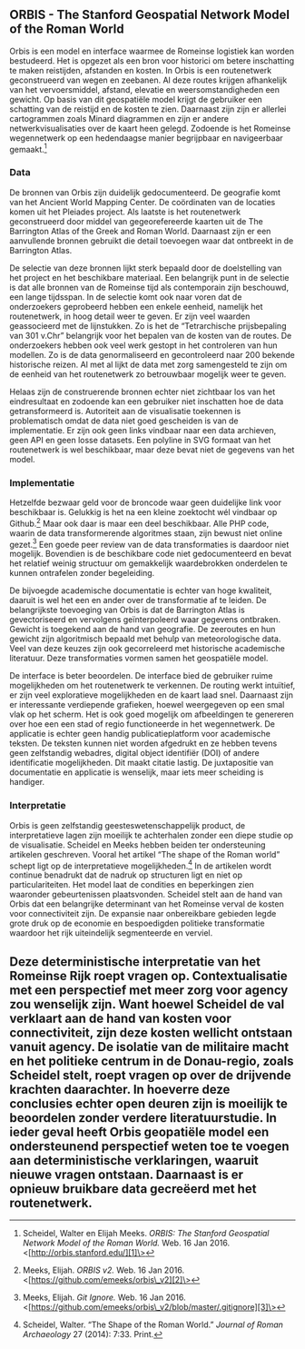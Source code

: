 ## ORBIS - The Stanford Geospatial Network Model of the Roman World

Orbis is een model en interface waarmee de Romeinse logistiek kan worden bestudeerd. Het is opgezet als een bron voor historici om betere inschatting te maken reistijden, afstanden en kosten. In Orbis is een routenetwerk geconstrueerd van wegen en zeebanen. Al deze routes krijgen afhankelijk van het vervoersmiddel, afstand, elevatie en weersomstandigheden een gewicht. Op basis van dit geospatiële model krijgt de gebruiker een schatting van de reistijd en de kosten te zien. Daarnaast zijn zijn er allerlei cartogrammen zoals Minard diagrammen en zijn er andere netwerkvisualisaties over de kaart heen gelegd. Zodoende is het Romeinse wegennetwerk op een hedendaagse manier begrijpbaar en navigeerbaar gemaakt.[^1]

### Data

De bronnen van Orbis zijn duidelijk gedocumenteerd. De geografie komt van het Ancient World Mapping Center. De coördinaten van de locaties komen uit het Pleiades project. Als laatste is het routenetwerk geconstrueerd door middel van gegeorefereerde kaarten uit de The Barrington Atlas of the Greek and Roman World. Daarnaast zijn er een aanvullende bronnen gebruikt die detail toevoegen waar dat ontbreekt in de Barrington Atlas. 

De selectie van deze bronnen lijkt sterk bepaald door de doelstelling van het project en het beschikbare materiaal. Een belangrijk punt in de selectie is dat alle bronnen van de Romeinse tijd als contemporain zijn beschouwd, een lange tijdsspan. In de selectie komt ook naar voren dat de onderzoekers geprobeerd hebben een enkele eenheid, namelijk het routenetwerk, in hoog detail weer te geven. Er zijn veel waarden geassocieerd met de lijnstukken. Zo is het de “Tetrarchische prijsbepaling van 301 v.Chr” belangrijk voor het bepalen van de kosten van de routes. De onderzoekers hebben ook veel werk gestopt in het controleren van hun modellen. Zo is de data genormaliseerd en gecontroleerd naar 200 bekende historische reizen. Al met al lijkt de data met zorg samengesteld te zijn om de eenheid van het routenetwerk zo betrouwbaar mogelijk weer te geven. 

Helaas zijn de construerende bronnen echter niet zichtbaar los van het eindresultaat en zodoende kan een gebruiker niet inschatten hoe de data getransformeerd is. Autoriteit aan de visualisatie toekennen is problematisch omdat de data niet goed gescheiden is van de implementatie. Er zijn ook geen links vindbaar naar een data archieven, geen API en geen losse datasets. Een polyline in SVG formaat van het routenetwerk is wel beschikbaar, maar deze bevat niet de gegevens van het model. 

### Implementatie

Hetzelfde bezwaar geld voor de broncode waar geen duidelijke link voor beschikbaar is. Gelukkig is het na een kleine zoektocht wél vindbaar op Github.[^2] Maar ook daar is maar een deel beschikbaar. Alle PHP code, waarin de data transformerende algoritmes staan, zijn bewust niet online gezet.[^3] Een goede peer review van de data transformaties is daardoor niet mogelijk. Bovendien is de beschikbare code niet gedocumenteerd en bevat het relatief weinig structuur om gemakkelijk waardebrokken onderdelen te kunnen ontrafelen zonder begeleiding. 

De bijvoegde academische documentatie is echter van hoge kwaliteit, daaruit is wel het een en ander over de transformatie af te leiden. De belangrijkste toevoeging van Orbis is dat de Barrington Atlas is gevectoriseerd en vervolgens geïnterpoleerd waar gegevens ontbraken. Gewicht is toegekend aan de hand van geografie. De zeeroutes en hun gewicht zijn algoritmisch bepaald met behulp van meteorologische data. Veel van deze keuzes zijn ook gecorreleerd met historische academische literatuur. Deze transformaties vormen samen het geospatiële model. 

De interface is beter beoordelen. De interface bied de gebruiker ruime mogelijkheden om het routenetwerk te verkennen. De routing werkt intuïtief, er zijn veel exploratieve mogelijkheden en de kaart laad snel. Daarnaast zijn er interessante verdiepende grafieken, hoewel weergegeven op een smal vlak op het scherm. Het is ook goed mogelijk om afbeeldingen te genereren over hoe een een stad of regio functioneerde in het wegennetwerk. De applicatie is echter geen handig publicatieplatform voor academische teksten. De teksten kunnen niet worden afgedrukt en ze hebben tevens geen zelfstandig webadres, digital object identifiër (DOI) of andere identificatie mogelijkheden. Dit maakt citatie lastig. De juxtapositie van documentatie en applicatie is wenselijk, maar iets meer scheiding is handiger.

### Interpretatie

Orbis is geen zelfstandig geesteswetenschappelijk product, de interpretatieve lagen zijn moeilijk te achterhalen zonder een diepe studie op de visualisatie. Scheidel en Meeks hebben beiden  ter ondersteuning artikelen geschreven. Vooral het artikel “The shape of the Roman world” schept ligt op de interpretatieve mogelijkheden.[^4] In de artikelen wordt continue benadrukt dat de nadruk op structuren ligt en niet op particulariteiten. Het model laat de condities en beperkingen zien waaronder gebeurtenissen plaatsvonden. Scheidel stelt aan de hand van Orbis dat een belangrijke determinant van het Romeinse verval de kosten voor connectiviteit zijn. De expansie naar onbereikbare gebieden legde grote druk op de economie en bespoedigden politieke transformatie waardoor het rijk uiteindelijk segmenteerde en verviel.

Deze deterministische interpretatie van het Romeinse Rijk roept vragen op. Contextualisatie met een perspectief met meer zorg voor agency zou wenselijk zijn. Want hoewel Scheidel de val verklaart aan de hand van kosten voor connectiviteit, zijn deze kosten wellicht ontstaan vanuit agency. De isolatie van de militaire macht en het politieke centrum in de Donau-regio, zoals Scheidel stelt, roept vragen op over de drijvende krachten daarachter. In hoeverre deze conclusies echter open deuren zijn is moeilijk te beoordelen zonder verdere literatuurstudie. In ieder geval heeft Orbis geopatiële model een ondersteunend perspectief weten toe te voegen aan deterministische verklaringen, waaruit nieuwe vragen ontstaan. Daarnaast is er opnieuw bruikbare data gecreëerd met het routenetwerk. 
---- 

[^1]:	Scheidel, Walter en Elijah Meeks. *ORBIS: The Stanford Geospatial Network Model of the Roman World.* Web. 16 Jan 2016. \<[http://orbis.stanford.edu/][1]\>

[^2]:	Meeks, Elijah.  *ORBIS v2.* Web. 16 Jan 2016. \<[https://github.com/emeeks/orbis\_v2][2]\>

[^3]:	Meeks, Elijah. *Git Ignore.* Web. 16 Jan 2016. \<[https://github.com/emeeks/orbis\_v2/blob/master/.gitignore][3]\>

[^4]:	Scheidel, Walter. “The Shape of the Roman World.” *Journal of Roman Archaeology* 27 (2014): 7:33. Print.

[1]:	http://orbis.stanford.edu/
[2]:	https://github.com/emeeks/orbis_v2
[3]:	https://github.com/emeeks/orbis_v2/blob/master/.gitignore